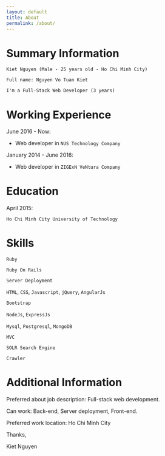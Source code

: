 ```yaml
---
layout: default
title: About
permalink: /about/
---
```


# Summary Information

`Kiet Nguyen (Male - 25 years old - Ho Chi Minh City)`

`Full name: Nguyen Vo Tuan Kiet`

`I'm a Full-Stack Web Developer (3 years)`

# Working Experience

June 2016 - Now:

* Web developer in `NUS Technology Company`

January 2014 - June 2016:

* Web developer in `ZIGExN VeNtura Company`

# Education

April 2015:

`Ho Chi Minh City University of Technology`

# Skills

`Ruby`

`Ruby On Rails`

`Server Deployment`

`HTML`, `CSS`, `Javascript`, `jQuery`, `AngularJs`

`Bootstrap`

`NodeJs`, `ExpressJs`

`Mysql`, `Postgresql`, `MongoDB`

`MVC`

`SOLR Search Engine`

`Crawler`

# Additional Information

Preferred about job description: Full-stack web development.

Can work: Back-end, Server deployment, Front-end.

Preferred work location: Ho Chi Minh City

Thanks,

Kiet Nguyen